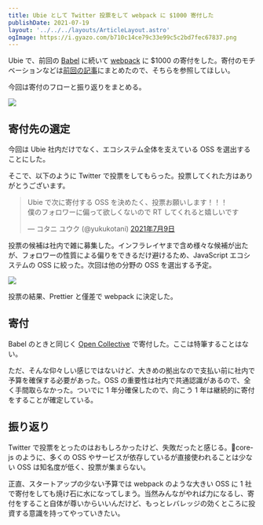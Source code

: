 ```yaml
---
title: Ubie として Twitter 投票をして webpack に $1000 寄付した
publishDate: 2021-07-19
layout: '../../../layouts/ArticleLayout.astro'
ogImage: https://i.gyazo.com/b710c14ce79c33e99c5c2bd7fec67837.png
---
```


Ubie で、前回の [Babel](https://babeljs.io/) に続いて [webpack](https://webpack.js.org/) に \$1000 の寄付をした。寄付のモチベーションなどは[前回の記事](https://yuku.dev/articles/2021-05-26/donate-to-oss)にまとめたので、そちらを参照してほしい。

今回は寄付のフローと振り返りをまとめる。

![](https://i.gyazo.com/b710c14ce79c33e99c5c2bd7fec67837.png)

## 寄付先の選定

今回は Ubie 社内だけでなく、エコシステム全体を支えている OSS を選出することにした。

そこで、以下のように Twitter で投票をしてもらった。投票してくれた方はありがとうございます。

<blockquote class="twitter-tweet"><p lang="ja" dir="ltr">Ubie で次に寄付する OSS を決めたく、投票お願いします！！！<br>僕のフォロワーに偏って欲しくないので RT してくれると嬉しいです</p>&mdash; コタニ ユウク (@yukukotani) <a href="https://twitter.com/yukukotani/status/1413427987215568902?ref_src=twsrc%5Etfw">2021年7月9日</a></blockquote> <script async src="https://platform.twitter.com/widgets.js" charset="utf-8"></script>

投票の候補は社内で雑に募集した。インフラレイヤまで含め様々な候補が出たが、フォロワーの性質による偏りをできるだけ避けるため、JavaScript エコシステムの OSS に絞った。次回は他の分野の OSS を選出する予定。

![](https://i.gyazo.com/9159e4b4e55dadb48ad3bd8865961526.png)

投票の結果、Prettier と僅差で webpack に決定した。

## 寄付

Babel のときと同じく [Open Collective](https://opencollective.com/ubie-inc) で寄付した。ここは特筆することはない。

ただ、そんな仰々しい感じではないけど、大きめの拠出なので支払い前に社内で予算を確保する必要があった。OSS の重要性は社内で共通認識があるので、全く手間取らなかった。ついでに 1 年分確保したので、向こう 1 年は継続的に寄付をすることが確定している。

## 振り返り

Twitter で投票をとったのはおもしろかったけど、失敗だったと感じる。core-js のように、多くの OSS やサービスが依存しているが直接使われることは少ない OSS は知名度が低く、投票が集まらない。

正直、スタートアップの少ない予算では webpack のような大きい OSS に 1 社で寄付をしても焼け石に水になってしまう。当然みんながやれば力になるし、寄付をすること自体が尊いからいいんだけど、もっとレバレッジの効くところに投資する意識を持ってやっていきたい。
